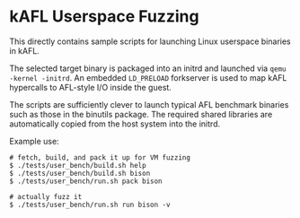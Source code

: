 # kAFL Userspace Fuzzing

This directly contains sample scripts for launching Linux userspace binaries in kAFL. 

The selected target binary is packaged into an initrd and launched via `qemu -kernel -initrd`.
An embedded `LD_PRELOAD` forkserver is used to map kAFL hypercalls to AFL-style I/O inside the guest.

The scripts are sufficiently clever to launch typical AFL benchmark binaries
such as those in the binutils package. The required shared libraries are
automatically copied from the host system into the initrd.

Example use:

```
# fetch, build, and pack it up for VM fuzzing
$ ./tests/user_bench/build.sh help
$ ./tests/user_bench/build.sh bison
$ ./tests/user_bench/run.sh pack bison

# actually fuzz it
$ ./tests/user_bench/run.sh run bison -v
```
